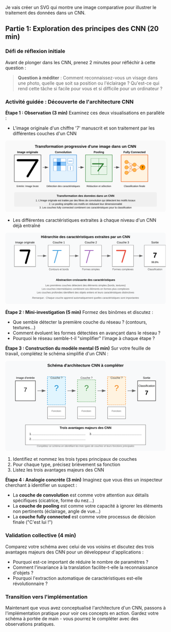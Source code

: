 Je vais créer un SVG qui montre une image comparative pour illustrer le traitement des données dans un CNN.

## Partie 1: Exploration des principes des CNN (20 min)

### Défi de réflexion initiale

Avant de plonger dans les CNN, prenez 2 minutes pour réfléchir à cette question :
> **Question à méditer** : Comment reconnaissez-vous un visage dans une photo, quelle que soit sa position ou l'éclairage ? Qu'est-ce qui rend cette tâche si facile pour vous et si difficile pour un ordinateur ?

### Activité guidée : Découverte de l'architecture CNN

**Étape 1 : Observation (3 min)**
Examinez ces deux visualisations en parallèle :
- L'image originale d'un chiffre '7' manuscrit et son traitement par les différentes couches d'un CNN

![Transformation progressive d'une image dans un CNN](../images/cnn-comparative-processing.svg)

- Les différentes caractéristiques extraites à chaque niveau d'un CNN déjà entraîné

![Hiérarchie des caractéristiques dans un CNN](../images/cnn-hierarchical-features.svg)

**Étape 2 : Mini-investigation (5 min)**
Formez des binômes et discutez :
- Que semble détecter la première couche du réseau ? (contours, textures...)
- Comment évoluent les formes détectées en avançant dans le réseau ?
- Pourquoi le réseau semble-t-il "simplifier" l'image à chaque étape ?

**Étape 3 : Construction du modèle mental (5 min)**
Sur votre feuille de travail, complétez le schéma simplifié d'un CNN :

![Schéma d'architecture CNN à compléter](../images/cnn-architecture-schema.svg)

1. Identifiez et nommez les trois types principaux de couches
2. Pour chaque type, précisez brièvement sa fonction
3. Listez les trois avantages majeurs des CNN

**Étape 4 : Analogie concrète (3 min)**
Imaginez que vous êtes un inspecteur cherchant à identifier un suspect :
- La **couche de convolution** est comme votre attention aux détails spécifiques (cicatrice, forme du nez...)
- La **couche de pooling** est comme votre capacité à ignorer les éléments non pertinents (éclairage, angle de vue...)
- La **couche fully connected** est comme votre processus de décision finale ("C'est lui !")

### Validation collective (4 min)

Comparez votre schéma avec celui de vos voisins et discutez des trois avantages majeurs des CNN pour un développeur d'applications :
- Pourquoi est-ce important de réduire le nombre de paramètres ?
- Comment l'invariance à la translation facilite-t-elle la reconnaissance d'objets ?
- Pourquoi l'extraction automatique de caractéristiques est-elle révolutionnaire ?

### Transition vers l'implémentation

Maintenant que vous avez conceptualisé l'architecture d'un CNN, passons à l'implémentation pratique pour voir ces concepts en action. Gardez votre schéma à portée de main - vous pourrez le compléter avec des observations pratiques.